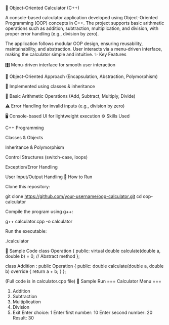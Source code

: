🧮 Object-Oriented Calculator (C++)


A console-based calculator application developed using Object-Oriented Programming (OOP) concepts in C++.
The project supports basic arithmetic operations such as addition, subtraction, multiplication, and division, with proper error handling (e.g., division by zero).

The application follows modular OOP design, ensuring reusability, maintainability, and abstraction.
User interacts via a menu-driven interface, making the calculator simple and intuitive.
✨ Key Features

🎛️ Menu-driven interface for smooth user interaction

🧩 Object-Oriented Approach (Encapsulation, Abstraction, Polymorphism)

🔄 Implemented using classes & inheritance

🧮 Basic Arithmetic Operations (Add, Subtract, Multiply, Divide)

⚠️ Error Handling for invalid inputs (e.g., division by zero)

🖥️ Console-based UI for lightweight execution
⚙️ Skills Used

C++ Programming

Classes & Objects

Inheritance & Polymorphism

Control Structures (switch-case, loops)

Exception/Error Handling

User Input/Output Handling
🚀 How to Run

Clone this repository:

git clone https://github.com/your-username/oop-calculator.git
cd oop-calculator


Compile the program using g++:

g++ calculator.cpp -o calculator


Run the executable:

./calculator

📂 Sample Code
class Operation {
public:
    virtual double calculate(double a, double b) = 0; // Abstract method
};

class Addition : public Operation {
public:
    double calculate(double a, double b) override {
        return a + b;
    }
};


(Full code is in calculator.cpp file)
📸 Sample Run
=== Calculator Menu ===
1. Addition
2. Subtraction
3. Multiplication
4. Division
5. Exit
Enter choice: 1
Enter first number: 10
Enter second number: 20
Result: 30
